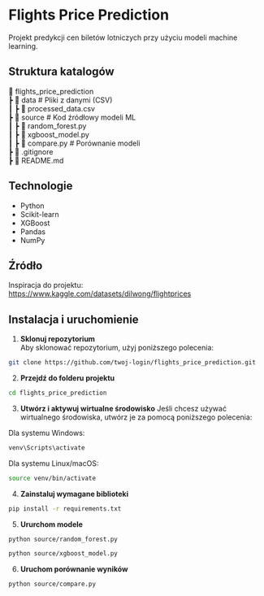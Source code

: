 # Flights Price Prediction
Projekt predykcji cen biletów lotniczych przy użyciu modeli machine learning.

## Struktura katalogów
📂 flights_price_prediction  
 ┣ 📂 data               # Pliki z danymi (CSV)  
 ┃ ┣ 📄 processed_data.csv  
 ┣ 📂 source             # Kod źródłowy modeli ML  
 ┃ ┣ 📄 random_forest.py  
 ┃ ┣ 📄 xgboost_model.py  
 ┃ ┣ 📄 compare.py       # Porównanie modeli  
 ┣ 📄 .gitignore  
 ┣ 📄 README.md

## Technologie
- Python
- Scikit-learn
- XGBoost
- Pandas
- NumPy

## Źródło
Inspiracja do projektu: https://www.kaggle.com/datasets/dilwong/flightprices

## Instalacja i uruchomienie

1. **Sklonuj repozytorium**  
 Aby sklonować repozytorium, użyj poniższego polecenia:
 ```sh
 git clone https://github.com/twoj-login/flights_price_prediction.git
 ```
2. **Przejdź do folderu projektu**
 ```sh
 cd flights_price_prediction
 ```

3. **Utwórz i aktywuj wirtualne środowisko**
 Jeśli chcesz używać wirtualnego środowiska, utwórz je za pomocą poniższego polecenia:

 Dla systemu Windows:
 ```sh
 venv\Scripts\activate
 ```
 Dla systemu Linux/macOS:
 ```sh
 source venv/bin/activate
 ```

4. **Zainstaluj wymagane biblioteki**
 ```sh
 pip install -r requirements.txt
 ```

5. **Ururchom modele**
 ```sh
 python source/random_forest.py
 ```
 ```sh
 python source/xgboost_model.py
 ```

6. **Uruchom porównanie wyników**
 ```sh
 python source/compare.py
 ```